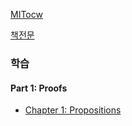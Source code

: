 [MITocw](http://ocw.mit.edu/courses/electrical-engineering-and-computer-science/6-042j-mathematics-for-computer-science-fall-2010/index.htm)

[책전문](http://ocw.mit.edu/courses/electrical-engineering-and-computer-science/6-042j-mathematics-for-computer-science-fall-2010/readings/MIT6_042JF10_notes.pdf)

### 학습 ###
#### Part 1: Proofs ####
  * [Chapter 1: Propositions](MCSOne.md)